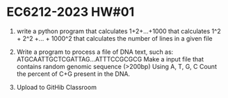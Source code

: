 # EC6212-2023 HW#01

1. write a python program 
  that calculates 1+2+...+1000
  that calculates 1^2 + 2^2 +... + 1000^2
  that calculates the number of lines in a given file

2. Write a program to process a file of DNA text, such as:
	ATGCAATTGCTCGATTAG…ATTTCCGCGCG
  Make a input file that contains random genomic sequence (>200bp)
    Using A, T, G, C
  Count the percent of C+G present in the DNA.

3. Upload to GitHib Classroom


